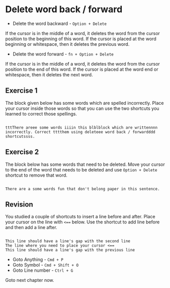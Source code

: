 Delete word back / forward
===========================

* Delete the word backward - `Option + Delete`

If the cursor is in the middle of a word, it deletes the word from the cursor
position to the beginning of this word. If the cursor is placed at the word
beginning or whitespace, then it deletes the previous word.


* Delete the word forward - `fn + Option + Delete`

If the cursor is in the middle of a word, it deletes the word from the cursor
position to the end of this word. If the cursor is placed at the word end or
whitespace, then it deletes the next word.


Exercise 1
-----------

The block given below has some words which are spelled incorrectly. Place your
cursor inside those words so that you can use the two shortcuts you learned
to correct those spellings.

```

tttThere areee some words iiiin this blblblock which are writtennnn
incorrectly. Correct tttthem using deleteee word back / forwardddd shortcutssss.

```


Exercise 2
-----------

The block below has some words that need to be deleted. Move your cursor to the
end of the word that needs to be deleted and use `Option + Delete` shortcut to
remove that word.

```

There are a some words fun that don't belong paper in this sentence.

```


Revision
---------

You studied a couple of shortcuts to insert a line before and after. Place your
cursor on the line with `<==` below. Use the shortcut to add line before and
then add a line after.

```

This line should have a line's gap with the second line
The line where you need to place your cursor <==
This line should have a line's gap with the previous line

```

* Goto Anything - `Cmd + P`
* Goto Symbol - `Cmd + Shift + O`
* Goto Line number - `Ctrl + G`

Goto next chapter now.
